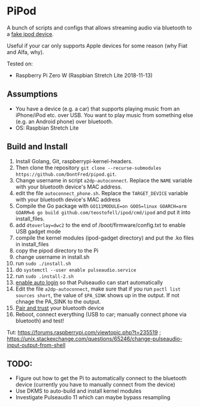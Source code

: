 # PiPod

A bunch of scripts and configs that allows streaming audio via bluetooth to a [fake ipod device](https://github.com/dangerzau/ipod-gadget).

Useful if your car only supports Apple devices for some reason (why Fiat and Alfa, why).

Tested on:
*  Raspberry Pi Zero W (Raspbian Stretch Lite 2018-11-13)

## Assumptions
*  You have a device (e.g. a car) that supports playing music from an iPhone/iPod etc. over USB. You want to play music from something else (e.g. an Android phone) over bluetooth.
*  OS: Raspbian Stretch Lite

## Build and Install
1.  Install Golang, Git, raspberrypi-kernel-headers. 
2.  Then clone the repository `git clone --recurse-submodules https://github.com/DontFred/pipod.git`.
3.  Change username in script `a2dp-autoconnect`.
Replace the `NAME` variable with your bluetooth device's MAC address.
4.  edit the file `autoconnect_phone.sh`.
Replace the `TARGET_DEVICE` variable with your bluetooth device's MAC address
4.  Compile the Go package with `GO111MODULE=on GOOS=linux GOARCH=arm GOARM=6 go build github.com/teostofell/ipod/cmd/ipod` and put it into install_files.
5.  add `dtoverlay=dwc2` to the end of /boot/firmware/config.txt to enable USB gadget mode
6.  compile the kernel modules (ipod-gadget directory) and put the .ko files in install_files
7.  copy the pipod directory to the Pi
8.  change username in install.sh
8.  run `sudo ./install.sh`
9.  do `systemctl --user enable pulseaudio.service`
10. run `sudo .install-2.sh`
9.  [enable auto login](https://gist.github.com/oleq/24e09112b07464acbda1#autologin) so that Pulseaudio can start automatically
11.  Edit the file `a2dp-autoconnect`, make sure that if you run `pactl list sources short`, the value of `$PA_SINK` shows up in the output. If not chnage the PA_SINK to the output.
12.  [Pair and trust](https://gist.github.com/oleq/24e09112b07464acbda1#setup-bluetooth) your bluetooth device
13.  Reboot, connect everything (USB to car; manually connect phone via bluetooth) and test!

Tut: https://forums.raspberrypi.com/viewtopic.php?t=235519 ; https://unix.stackexchange.com/questions/65246/change-pulseaudio-input-output-from-shell

## TODO:
*  Figure out how to get the Pi to automatically connect to the bluetooth device (currently you have to manually connect from the device)
*  Use DKMS to auto-build and install kernel modules
*  Investigate Pulseaudio 11 which can maybe bypass resampling

